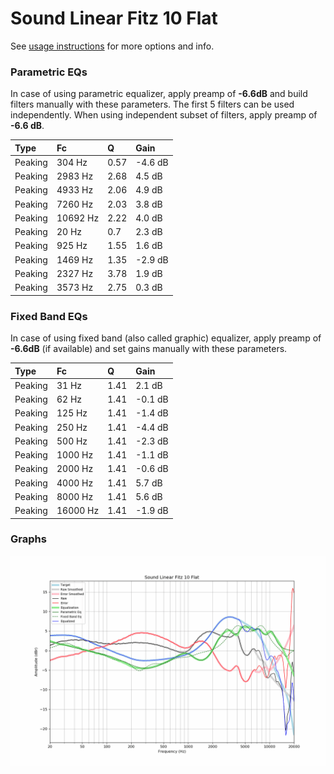 # Sound Linear Fitz 10 Flat
See [usage instructions](https://github.com/jaakkopasanen/AutoEq#usage) for more options and info.

### Parametric EQs
In case of using parametric equalizer, apply preamp of **-6.6dB** and build filters manually
with these parameters. The first 5 filters can be used independently.
When using independent subset of filters, apply preamp of **-6.6 dB**.

| Type    | Fc       |    Q | Gain    |
|:--------|:---------|:-----|:--------|
| Peaking | 304 Hz   | 0.57 | -4.6 dB |
| Peaking | 2983 Hz  | 2.68 | 4.5 dB  |
| Peaking | 4933 Hz  | 2.06 | 4.9 dB  |
| Peaking | 7260 Hz  | 2.03 | 3.8 dB  |
| Peaking | 10692 Hz | 2.22 | 4.0 dB  |
| Peaking | 20 Hz    | 0.7  | 2.3 dB  |
| Peaking | 925 Hz   | 1.55 | 1.6 dB  |
| Peaking | 1469 Hz  | 1.35 | -2.9 dB |
| Peaking | 2327 Hz  | 3.78 | 1.9 dB  |
| Peaking | 3573 Hz  | 2.75 | 0.3 dB  |

### Fixed Band EQs
In case of using fixed band (also called graphic) equalizer, apply preamp of **-6.6dB**
(if available) and set gains manually with these parameters.

| Type    | Fc       |    Q | Gain    |
|:--------|:---------|:-----|:--------|
| Peaking | 31 Hz    | 1.41 | 2.1 dB  |
| Peaking | 62 Hz    | 1.41 | -0.1 dB |
| Peaking | 125 Hz   | 1.41 | -1.4 dB |
| Peaking | 250 Hz   | 1.41 | -4.4 dB |
| Peaking | 500 Hz   | 1.41 | -2.3 dB |
| Peaking | 1000 Hz  | 1.41 | -1.1 dB |
| Peaking | 2000 Hz  | 1.41 | -0.6 dB |
| Peaking | 4000 Hz  | 1.41 | 5.7 dB  |
| Peaking | 8000 Hz  | 1.41 | 5.6 dB  |
| Peaking | 16000 Hz | 1.41 | -1.9 dB |

### Graphs
![](./Sound%20Linear%20Fitz%2010%20Flat.png)